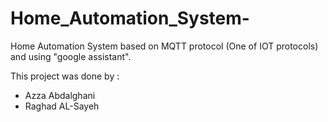 # Home_Automation_System-
Home Automation System based on MQTT protocol (One of IOT protocols) and using "google assistant". 

This project was done by : 
* Azza Abdalghani 
* Raghad AL-Sayeh 


